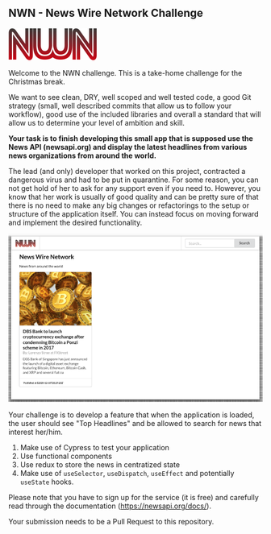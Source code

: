 ## NWN - News Wire Network Challenge

![](./src/nwn.png)

Welcome to the NWN challenge. This is a take-home challenge for the Christmas break.

We want to see clean, DRY, well scoped and well tested code, a good Git strategy (small, well described commits that allow us to follow your workflow), good use of the included libraries and overall a standard that will allow us to determine your level of ambition and skill.

**Your task is to finish developing this small app that is supposed use the News API (newsapi.org) and display the latest headlines from various news organizations from around the world.**

The lead (and only) developer that worked on this project, contracted a dangerous virus and had to be put in quarantine. For some reason, you can not get hold of her to ask for any support even if you need to. However, you know that her work is usually of good quality and can be pretty sure of that there is no need to make any big changes or refactorings to the setup or structure of the application itself. You can instead focus on moving forward and implement the desired functionality.

![](./nwn_challenge.png)

Your challenge is to develop a feature that when the application is loaded, the user should see "Top Headlines" and be allowed to search for news that interest her/him.

1. Make use of Cypress to test your application
2. Use functional components
3. Use redux to store the news in centratized state
4. Make use of `useSelector`, `useDispatch`, `useEffect` and potentially `useState` hooks.



Please note that you have to sign up for the service (it is free) and carefully read through the documentation (https://newsapi.org/docs/).

Your submission needs to be a Pull Request to this repository.

